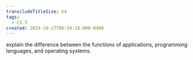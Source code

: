 ```yaml
---
transcludeTitleSize: h4
tags:
  - C3.5
created: 2024-10-17T06:54:18.000-0400
---
```

explain the difference between the functions of applications, programming languages, and operating systems.